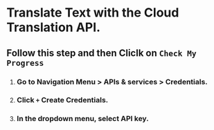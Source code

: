 # Translate Text with the Cloud Translation API.

## Follow this step and then Cliclk on `Check My Progress`
1. ### Go to Navigation Menu > APIs & services > Credentials.
2. ### Click `+` Create Credentials.
3. ### In the dropdown menu, select API key.